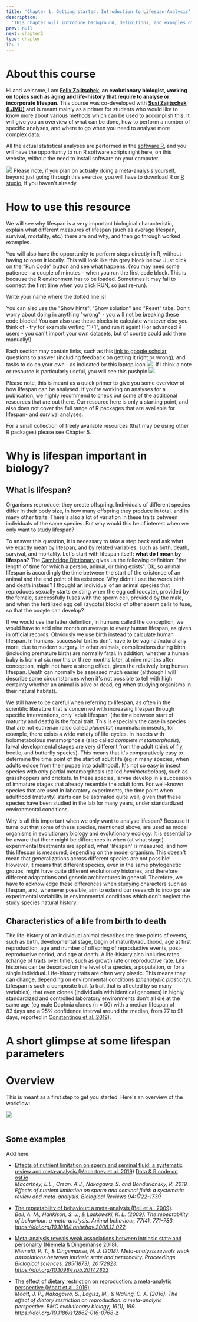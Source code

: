 ```yaml
---
title: 'Chapter 1: Getting started: Introduction to Lifespan-Analysis'
description:
  'This chapter will introduce background, definitions, and examples of lifespan analysis'
prev: null
next: chapter2
type: chapter
id: 1
---
```


<exercise id="1" title="Preface & Disclaimer">

# About this course

Hi and welcome, I am **[Felix Zajitschek](https://felix.zajitschek.net), an evolutionary biologist, working on topics such as aging and life-history that require to analyse or incorporate lifespan**. This course was co-developed with **[Susi Zajitschek (LJMU)](https://www.ljmu.ac.uk/about-us/staff-profiles/faculty-of-science/school-of-biological-and-environmental-sciences/susanne-zajitschek)** and is meant mainly as a primer for students who would like to know more about various methods which can be used to accomplish this. It will give you an overview of what can be done, how to perform a number of specific analyses, and where to go when you need to analyse more complex data.

All the actual statistical analyses are performed in the [software R](https://www.r-project.org/about.html), and you will have the opportunity to run R software scripts right here, on this website, without the need to install software on your computer.

![](https://github.com/zajitschek/lifespananalysis/blob/master/images/pushpin.svg?raw=true) Please note, if you plan on actually doing a meta-analysis yourself, beyond just going through this exercise, you will have to download R or [R studio](https://rstudio.com/products/rstudio/download/), if you haven't already. 

# How to use this resource

We will see why lifespan is a very important biological characteristic, explain what different measures of lifespan (such as average lifespan, survival, mortality, etc.) there are and why, and then go through worked examples.

You will also have the opportunity to perform steps directly in R, without having to open it locally. This will look like this grey block below. Just click on the "Run Code" button and see what happens. 
(You may need some patience - a couple of minutes - when you run the first  code block. This is because the R environment has to be loaded. Sometimes it may fail to connect the first time when you click RUN, so just re-run).

<codeblock id="intro_1">
Write your name where the dotted line is!
</codeblock>

You can also use the "Show hints", "Show solution" and "Reset" tabs. Don't worry about doing in anything "wrong" - you will not be breaking these code blocks! You can also use these blocks to calculate whatever else you think of - try for example writing "1+1", and run it again! (For advanced R users - you can't import your own datasets, but of course could add them manually!)

Each section may contain links, such as this [link to google scholar](https://scholar.google.com/), questions to answer (including feedback on getting it right or wrong), and tasks to do on your own - as indicated by this laptop icon  ![](https://github.com/zajitschek/lifespananalysis/blob/master/images/computertaskicon.svg?raw=true). If I think a note or resource is particularly useful, you will see this pushpin  ![](https://github.com/zajitschek/lifespananalysis/blob/master/images/pushpin.svg?raw=true).
<br>

Please note, this is meant as a quick primer to give you some overview of how lifespan can be analysed. If you're working on analyses for a publication, we highly recommend to check out some of the additional resources that are out there. Our resource here is only a starting point, and also does not cover the full range of R packages that are available for lifespan- and survival analyses.

For a small collection of freely available resources (that may be using other R packages) please see Chapter 5.

</exercise>

<exercise id="2" title="Introduction">

# Why is lifespan important in biology?   


## What is lifespan?

Organisms reproduce: they create offspring. Individuals of different species differ in their body size, in how many offspring they produce in total, and in many other traits. There's also a lot of variation in these traits between individuals of the same species. But why would this be of interest when we only want to study lifespan?

To answer this question, it is necessary to take a step back and ask what we exactly mean by lifespan, and by related variables, such as birth, death, survival, and mortality. Let's start with lifespan itself: **what do I mean by lifespan?** The [Cambridge Dictionary](https://dictionary.cambridge.org/dictionary/english/lifespan) gives us the following definition: "the length of time for which a person, animal, or thing exists". Ok, so animal lifespan is accordingly the time between the start of the existence of an animal and the end point of its existence. Why didn't I use the words birth and death instead? I thought an individual of an animal species that reproduces sexually starts existing when the egg cell (oocyte), provided by the female, successfully fuses with the sperm cell, provided by the male, and when the fertilized egg cell (zygote) blocks of other sperm cells to fuse, so that the oocyte can develop? 

If we would use the latter definition, in humans called the conception, we would have to add nine month on average to every human lifespan, as given in official records. Obviously we use birth instead to calculate human lifespan. In humans, successful births don't have to be vaginal/natural any more, due to modern surgery. In other animals, complications during birth (including premature birth) are normally fatal. In addition, whether a human baby is born at six months or three months later, at nine months after conception, might not have a strong effect, given the relatively long human lifespan. Death can normally be assessed much easier (although I will describe some circumstances when it's not possible to tell with high certainty whether an animal is alive or dead, eg when studying organisms in their natural habitat). 

We still have to be careful when referring to lifespan, as often in the scientific literature that is concerned with increasing lifespan through specific interventions, only 'adult lifespan' (the time between start of maturity and death) is the focal trait. This is especially the case in species that are not eutherian (also called *placental*) mammals: in insects, for example, there exists a wide variety of life-cycles. In insects with holometabolous metamorphosis (also called *complete metamorphosis*), larval developmental stages are very different from the adult (think of fly, beetle, and butterfly species). This means that it's comparatively easy to determine the time point of the start of adult life (eg in many species, when adults eclose from their pupae into adulthood). It's not so easy in insect species with only partial metamorphosis (called *hemimetabolous*), such as grasshoppers and crickets. In these species, larvae develop in a succession of immature stages that already resemble the adult form. For well-known species that are used in laboratory experiments, the time point when adulthood (maturity) starts can be estimated quite well, given that these species have been studied in the lab for many years, under standardized environmental conditions.

Why is all this important when we only want to analyse lifespan? Because it turns out that some of these species, mentioned above, are used as model organisms in evolutionary biology and evolutionary ecology. It is essential to be aware that there might be differences in when (at what stage) experimental treatments are applied, what 'lifespan' is measured, and how this lifespan is measured, depending on the model organism. This doesn't mean that generalizations across different species are not possible! However, it means that different species, even in the same phylogenetic groups, might have quite different evolutionary histories, and therefore different adaptations and genetic architectures in general. Therefore, we have to acknowledge these differences when studying characters such as lifespan, and, whenever possible, aim to extend our research to incorporate experimental variability in environmental conditions which don't neglect the study species natural history.

## Characteristics of a life from birth to death

The life-history of an individual animal describes the time points of events, such as birth, developmental stage, begin of maturity/adulthood, age at first reproduction, age  and number of offspring of reproductive events, post-reproductive period, and age at death. A life-history also includes rates (change of traits over time), such as growth rate or reproductive rate. Life-histories can be described on the level of a species, a population, or for a single individual. Life-history traits are often very plastic. This means they can change, depending on environmental conditions (*phenotypic plasticity*). Lifespan is such a composite trait (a trait that is affected by so many variables), that even clones (individuals with identical genomes) in highly standardized and controlled laboratory environments don't all die at the same age (eg male Daphnia clones  (n = 50) with a median lifespan of 83 days and a 95% confidence interval around the median, from 77 to 91 days, reported in [Constantinou et al. 2019](https://www.sciencedirect.com/science/article/pii/S0531556519300762)). 

# A short glimpse at some lifespan parameters



</exercise>

<exercise id="3" title="The structure of this course">

# Overview

This is meant as a first step to get you started.  Here's an overview of the workflow:

![](https://github.com/SusZaj/metaanalysis/blob/master/images/overview2.png?raw=true)
<br>
<br>

## Some examples 
Add here

- [Effects of nutrient limitation on sperm and seminal fluid: a systematic review and meta‐analysis (Macartney et al. 2019)](http://www.bonduriansky.net/Macartney_et_a_2019_Biological_Reviews.pdf) [Data & R code on osf.io](https://osf.io/aqw8u/)    
*Macartney, E.L., Crean, A.J., Nakagawa, S. and Bonduriansky, R. 2019. Effects of nutrient limitation on sperm and seminal fluid: a systematic review and meta-analysis. Biological Reviews 94:1722-1739*

- [The repeatability of behaviour: a meta-analysis (Bell et al. 2009)](https://www.ncbi.nlm.nih.gov/pmc/articles/PMC3972767/).   
*Bell, A. M., Hankison, S. J., & Laskowski, K. L. (2009). The repeatability of behaviour: a meta-analysis. Animal behaviour, 77(4), 771–783. https://doi.org/10.1016/j.anbehav.2008.12.022*

- [Meta-analysis reveals weak associations between intrinsic state and personality (Niemelä & Dingemanse 2018)](https://royalsocietypublishing.org/doi/10.1098/rspb.2017.2823).    
*Niemelä, P. T., & Dingemanse, N. J. (2018). Meta-analysis reveals weak associations between intrinsic state and personality. Proceedings. Biological sciences, 285(1873), 20172823. https://doi.org/10.1098/rspb.2017.2823*

- [The effect of dietary restriction on reproduction: a meta-analytic perspective (Moatt et al. 2016)](https://bmcevolbiol.biomedcentral.com/articles/10.1186/s12862-016-0768-z).   
*Moatt, J. P., Nakagawa, S., Lagisz, M., & Walling, C. A. (2016). The effect of dietary restriction on reproduction: a meta-analytic perspective. BMC evolutionary biology, 16(1), 199. https://doi.org/10.1186/s12862-016-0768-z*

</exercise>
